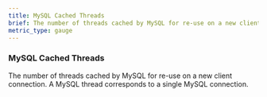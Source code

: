 ```yaml
---
title: MySQL Cached Threads
brief: The number of threads cached by MySQL for re-use on a new client connection.  A MySQL thread corresponds to a single MySQL connection.
metric_type: gauge
---
```

### MySQL Cached Threads

The number of threads cached by MySQL for re-use on a new client connection.  A MySQL thread corresponds to a single MySQL connection.
